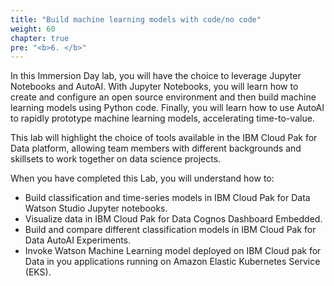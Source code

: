 ```yaml
---
title: "Build machine learning models with code/no code"
weight: 60
chapter: true
pre: "<b>6. </b>"
---
```


<!-- ![architecture](/images/aws-architecture.png?classes=shadow) -->

In this Immersion Day lab, you will have the choice to leverage Jupyter Notebooks and AutoAI. With Jupyter Notebooks, you will learn how to create and configure an open source environment and then build machine learning models using Python code. Finally, you will learn how to use AutoAI to rapidly prototype machine learning models, accelerating time-to-value.

This lab will highlight the choice of tools available in the IBM Cloud Pak for Data platform, allowing team members with different backgrounds and skillsets to work together on data science projects.

When you have completed this Lab, you will understand how to:

- Build classification and time-series models in IBM Cloud Pak for Data Watson Studio Jupyter notebooks.
- Visualize data in IBM Cloud Pak for Data Cognos Dashboard Embedded.
- Build and compare different classification models in IBM Cloud Pak for Data AutoAI Experiments.
- Invoke Watson Machine Learning model deployed on IBM Cloud pak for Data in you applications running on Amazon Elastic Kubernetes Service (EKS).
